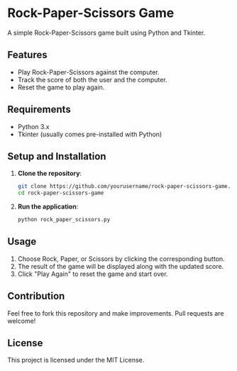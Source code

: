 # Rock-Paper-Scissors Game

A simple Rock-Paper-Scissors game built using Python and Tkinter.

## Features

- Play Rock-Paper-Scissors against the computer.
- Track the score of both the user and the computer.
- Reset the game to play again.

## Requirements

- Python 3.x
- Tkinter (usually comes pre-installed with Python)

## Setup and Installation

1. **Clone the repository**:
    ```bash
    git clone https://github.com/yourusername/rock-paper-scissors-game.git
    cd rock-paper-scissors-game
    ```

2. **Run the application**:
    ```bash
    python rock_paper_scissors.py
    ```

## Usage

1. Choose Rock, Paper, or Scissors by clicking the corresponding button.
2. The result of the game will be displayed along with the updated score.
3. Click "Play Again" to reset the game and start over.

## Contribution

Feel free to fork this repository and make improvements. Pull requests are welcome!

## License

This project is licensed under the MIT License.
